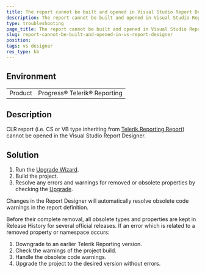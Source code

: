 ```yaml
---
title: The report cannot be built and opened in Visual Studio Report Designer
description: The report cannot be built and opened in Visual Studio Report Designer
type: troubleshooting
page_title: The report cannot be built and opened in Visual Studio Report Designer
slug: report-cannot-be-built-and-opened-in-vs-report-designer
position: 
tags: vs designer
res_type: kb
---
```


## Environment
<table>
	<tr>
		<td>Product</td>
		<td>Progress® Telerik® Reporting</td>
	</tr>
</table>


## Description
CLR report (i.e. CS or VB type inheriting from [Telerik.Reporting.Report](../t-telerik-reporting-report)) cannot be opened in the Visual Studio Report Designer.

## Solution
1. Run the [Upgrade Wizard](../ui-upgrade-wizard).
2. Build the project. 
3. Resolve any errors and warnings for removed or obsolete properties by checking the [Upgrade](../installation-upgrading-newer-version). 

Changes in the Report Designer will automatically resolve obsolete code warnings in the report definition. 

Before their complete removal, all obsolete types and properties are kept in Release History for several official releases. If an error which is related to a removed property or namespace occurs: 

1.  Downgrade to an earlier Telerik Reporting version. 
2.	Check the warnings of the project build. 
3.	Handle the obsolete code warnings. 
4.	Upgrade the project to the desired version without errors.

